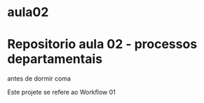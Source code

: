 # aula02

# Repositorio aula 02 - processos departamentais 
antes de dormir coma

Este projete se refere ao Workflow 01